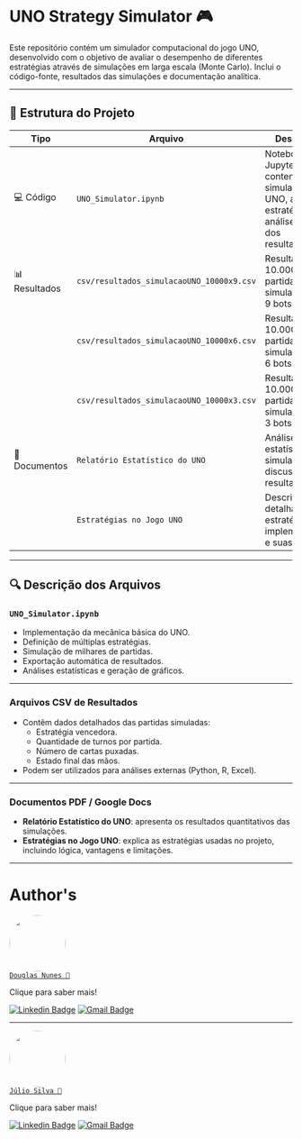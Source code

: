 # UNO Strategy Simulator 🎮

Este repositório contém um simulador computacional do jogo UNO, desenvolvido com o objetivo de avaliar o desempenho de diferentes estratégias através de simulações em larga escala (Monte Carlo). Inclui o código-fonte, resultados das simulações e documentação analítica.

---

## 📁 Estrutura do Projeto

| Tipo             | Arquivo                                | Descrição                                       |
|------------------|----------------------------------------|-------------------------------------------------|
| 💻 Código        | `UNO_Simulator.ipynb`                   | Notebook Jupyter contendo o simulador UNO, as estratégias e a análise inicial dos resultados. |
| 📊 Resultados    | `csv/resultados_simulacaoUNO_10000x9.csv`   | Resultados de 10.000 partidas simuladas com 9 bots. |
|                  | `csv/resultados_simulacaoUNO_10000x6.csv`   | Resultados de 10.000 partidas simuladas com 6 bots. |
|                  | `csv/resultados_simulacaoUNO_10000x3.csv`   | Resultados de 10.000 partidas simuladas com 3 bots. |
| 📄 Documentos    | `Relatório Estatístico do UNO`          | Análise estatística das simulações e discussão dos resultados. |
|                  | `Estratégias no Jogo UNO`               | Descrição detalhada das estratégias implementadas e suas lógicas. |

---

## 🔍 Descrição dos Arquivos

### `UNO_Simulator.ipynb`
- Implementação da mecânica básica do UNO.
- Definição de múltiplas estratégias.
- Simulação de milhares de partidas.
- Exportação automática de resultados.
- Análises estatísticas e geração de gráficos.

---

### Arquivos CSV de Resultados
- Contêm dados detalhados das partidas simuladas:
  - Estratégia vencedora.
  - Quantidade de turnos por partida.
  - Número de cartas puxadas.
  - Estado final das mãos.
- Podem ser utilizados para análises externas (Python, R, Excel).

---

### Documentos PDF / Google Docs
- **Relatório Estatístico do UNO**: apresenta os resultados quantitativos das simulações.
- **Estratégias no Jogo UNO**: explica as estratégias usadas no projeto, incluindo lógica, vantagens e limitações.

---

# Author's

<a href="https://github.com/DouglaxN">
 <img style="border-radius: 50%;" src="https://avatars.githubusercontent.com/u/107768709?v=4" width="100px;" alt=""/>
 <br /></a> 
 <a href="https://github.com/DouglaxN" title="bioinformatics is the future"><code>Douglas Nunes 🧬</code></a>

Clique para saber mais!

[![Linkedin Badge](https://img.shields.io/badge/-Douglas-blue?style=flat-square&logo=Linkedin&logoColor=white&link=https://www.linkedin.com/in/douglas-nunes-da-silva-78a95319b/)](https://www.linkedin.com/in/douglas-nunes-da-silva-78a95319b/) 
[![Gmail Badge](https://img.shields.io/badge/-douglas.devx@gmail.com-c14438?style=flat-square&logo=Gmail&logoColor=white&link=mailto:douglas.devx@gmail.com)](mailto:douglas.devx@gmail.com)

---

<a href="https://github.com/Julio-CSilva">
 <img style="border-radius: 50%;" src="https://avatars.githubusercontent.com/u/57691025?s=400&u=15893c15d3d42c7737e91cc4f11dcbd7751b7565&v=4" width="100px;" alt=""/>
 <br /></a> 
 <a href="https://github.com/Julio-CSilva" title="bioinformatics is the future"><code>Júlio Silva 🧬</code></a>

Clique para saber mais!

[![Linkedin Badge](https://img.shields.io/badge/-Julio-blue?style=flat-square&logo=Linkedin&logoColor=white&link=https://www.linkedin.com/in/julio-csilva/)](https://www.linkedin.com/in/julio-csilva/) 
[![Gmail Badge](https://img.shields.io/badge/-juliocesarfilho0112@gmail.com-c14438?style=flat-square&logo=Gmail&logoColor=white&link=mailto:juliocesarfilho0112@gmail.com)](mailto:juliocesarfilho0112@gmail.com)
